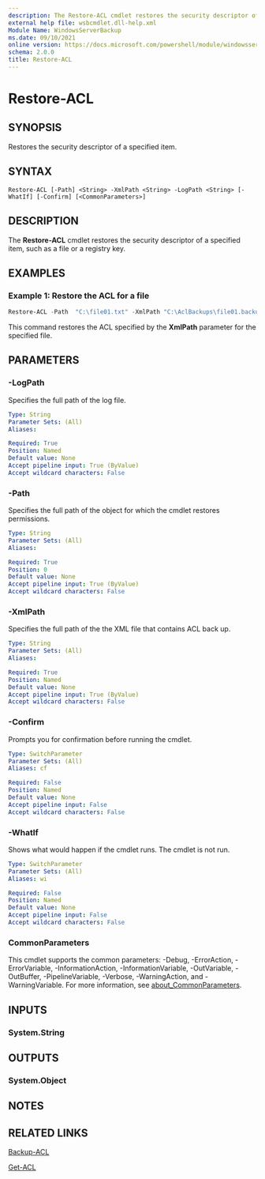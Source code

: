 ```yaml
---
description: The Restore-ACL cmdlet restores the security descriptor of a specified item, such as a file or a registry key.
external help file: wsbcmdlet.dll-help.xml
Module Name: WindowsServerBackup
ms.date: 09/10/2021
online version: https://docs.microsoft.com/powershell/module/windowsserverbackup/restore-acl?view=windowsserver2022-ps&wt.mc_id=ps-gethelp
schema: 2.0.0
title: Restore-ACL
---
```


# Restore-ACL

## SYNOPSIS
Restores the security descriptor of a specified item.

## SYNTAX

```
Restore-ACL [-Path] <String> -XmlPath <String> -LogPath <String> [-WhatIf] [-Confirm] [<CommonParameters>]
```

## DESCRIPTION
The **Restore-ACL** cmdlet restores the security descriptor of a specified item, such as a file or a registry key.

## EXAMPLES

### Example 1: Restore the ACL for a file
```powershell
Restore-ACL -Path  "C:\file01.txt" -XmlPath "C:\AclBackups\file01.backup" -LogPath "C:\AclBackupLogs\file01.log"
```

This command restores the ACL specified by the **XmlPath** parameter for the specified file.

## PARAMETERS

### -LogPath
Specifies the full path of the log file.

```yaml
Type: String
Parameter Sets: (All)
Aliases:

Required: True
Position: Named
Default value: None
Accept pipeline input: True (ByValue)
Accept wildcard characters: False
```

### -Path
Specifies the full path of the object for which the cmdlet restores permissions.

```yaml
Type: String
Parameter Sets: (All)
Aliases:

Required: True
Position: 0
Default value: None
Accept pipeline input: True (ByValue)
Accept wildcard characters: False
```

### -XmlPath
Specifies the full path of the the XML file that contains ACL back up.

```yaml
Type: String
Parameter Sets: (All)
Aliases:

Required: True
Position: Named
Default value: None
Accept pipeline input: True (ByValue)
Accept wildcard characters: False
```

### -Confirm
Prompts you for confirmation before running the cmdlet.

```yaml
Type: SwitchParameter
Parameter Sets: (All)
Aliases: cf

Required: False
Position: Named
Default value: None
Accept pipeline input: False
Accept wildcard characters: False
```

### -WhatIf
Shows what would happen if the cmdlet runs.
The cmdlet is not run.

```yaml
Type: SwitchParameter
Parameter Sets: (All)
Aliases: wi

Required: False
Position: Named
Default value: None
Accept pipeline input: False
Accept wildcard characters: False
```

### CommonParameters
This cmdlet supports the common parameters: -Debug, -ErrorAction, -ErrorVariable, -InformationAction, -InformationVariable, -OutVariable, -OutBuffer, -PipelineVariable, -Verbose, -WarningAction, and -WarningVariable. For more information, see [about_CommonParameters](https://go.microsoft.com/fwlink/?LinkID=113216).

## INPUTS

### System.String

## OUTPUTS

### System.Object

## NOTES

## RELATED LINKS

[Backup-ACL](Backup-ACL.md)

[Get-ACL](/powershell/module/microsoft.powershell.security/get-acl)
